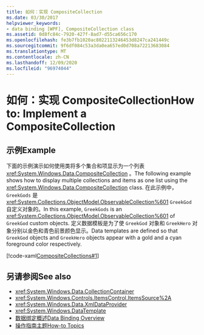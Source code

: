 ```yaml
---
title: 如何：实现 CompositeCollection
ms.date: 03/30/2017
helpviewer_keywords:
- data binding [WPF], CompositeCollection class
ms.assetid: 0d8fc84c-7920-427f-8ad7-d55ca656c170
ms.openlocfilehash: fe3b7fb1020ac8022113246453d8247ca241449c
ms.sourcegitcommit: 9f6df084c53a3da0ea657ed0d708a72213683084
ms.translationtype: MT
ms.contentlocale: zh-CN
ms.lasthandoff: 12/09/2020
ms.locfileid: "96974044"
---
```

# <a name="how-to-implement-a-compositecollection"></a><span data-ttu-id="b9e6c-102">如何：实现 CompositeCollection</span><span class="sxs-lookup"><span data-stu-id="b9e6c-102">How to: Implement a CompositeCollection</span></span>
## <a name="example"></a><span data-ttu-id="b9e6c-103">示例</span><span class="sxs-lookup"><span data-stu-id="b9e6c-103">Example</span></span>  
 <span data-ttu-id="b9e6c-104">下面的示例演示如何使用类将多个集合和项显示为一个列表 <xref:System.Windows.Data.CompositeCollection> 。</span><span class="sxs-lookup"><span data-stu-id="b9e6c-104">The following example shows how to display multiple collections and items as one list using the <xref:System.Windows.Data.CompositeCollection> class.</span></span> <span data-ttu-id="b9e6c-105">在此示例中， `GreekGods` 是 <xref:System.Collections.ObjectModel.ObservableCollection%601> `GreekGod` 自定义对象的。</span><span class="sxs-lookup"><span data-stu-id="b9e6c-105">In this example, `GreekGods` is an <xref:System.Collections.ObjectModel.ObservableCollection%601> of `GreekGod` custom objects.</span></span> <span data-ttu-id="b9e6c-106">定义数据模板是为了使 `GreekGod` 对象和 `GreekHero` 对象分别以金色和青色前景颜色显示。</span><span class="sxs-lookup"><span data-stu-id="b9e6c-106">Data templates are defined so that `GreekGod` objects and `GreekHero` objects appear with a gold and a cyan foreground color respectively.</span></span>  
  
 [!code-xaml[CompositeCollections#1](~/samples/snippets/csharp/VS_Snippets_Wpf/CompositeCollections/CS/Window1.xaml#1)]  
  
## <a name="see-also"></a><span data-ttu-id="b9e6c-107">另请参阅</span><span class="sxs-lookup"><span data-stu-id="b9e6c-107">See also</span></span>

- <xref:System.Windows.Data.CollectionContainer>
- <xref:System.Windows.Controls.ItemsControl.ItemsSource%2A>
- <xref:System.Windows.Data.XmlDataProvider>
- <xref:System.Windows.DataTemplate>
- [<span data-ttu-id="b9e6c-108">数据绑定概述</span><span class="sxs-lookup"><span data-stu-id="b9e6c-108">Data Binding Overview</span></span>](/dotnet/desktop-wpf/data/data-binding-overview)
- [<span data-ttu-id="b9e6c-109">操作指南主题</span><span class="sxs-lookup"><span data-stu-id="b9e6c-109">How-to Topics</span></span>](data-binding-how-to-topics.md)
